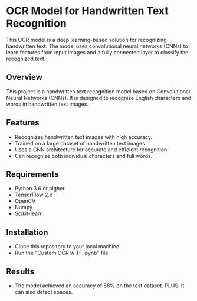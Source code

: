 # OCR Model for Handwritten Text Recognition

This OCR model is a deep learning-based solution for recognizing handwritten text. The model uses convolutional neural networks (CNNs) to learn features from input images and a fully connected layer to classify the recognized text.

## Overview

This project is a handwritten text recognition model based on Convolutional Neural Networks (CNNs). It is designed to recognize English characters and words in handwritten text images.

## Features

* Recognizes handwritten text images with high accuracy.
* Trained on a large dataset of handwritten text images.
* Uses a CNN architecture for accurate and efficient recognition.
* Can recognize both individual characters and full words.

## Requirements

* Python 3.6 or higher
* TensorFlow 2.x
* OpenCV
* Numpy
* Scikit-learn

## Installation

* Clone this repository to your local machine.
* Run the "Custom OCR w TF.ipynb" file

## Results

* The model achieved an accuracy of 88% on the test dataset. PLUS: It can also detect spaces.
